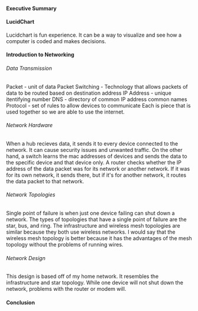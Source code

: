 #### Executive Summary

#### LucidChart
Lucidchart is fun experience. It can be a way to visualize and see how a computer is coded and makes decisions.
#### Introduction to Networking
###### Data Transmission
Packet - unit of data
Packet Switching - Technology that allows packets of data to be routed based on destination address 
IP Address - unique itentifying number
DNS - directory of common IP address common names
Protocol - set of rules to allow devices to communicate
Each is piece that is used together so we are able to use the internet.
###### Network Hardware
When a hub recieves data, it sends it to every device connected to the network. It can cause security issues and unwanted traffic. On the other hand, a switch learns the mac addresses of devices and sends the data to the specific device and that device only.
A router checks whether the IP address of the data packet was for its network or another network. If it was for its own network, it sends there, but if it's for another network, it routes the data packet to that network.
###### Network Topologies
Single point of failure is when just one device failing can shut down a network. The types of topologies that have a single point of failure are the star, bus, and ring.
The infrastructure and wireless mesh topologies are similar because they both use wireless networks. I would say that the wireless mesh topology is better because it has the advantages of the mesh topology without the problems of running wires.
###### Network Design
This design is based off of my home network. It resembles the infrastructure and star topology. While one device will not shut down the network, problems with the router or modem will. 
#### Conclusion
